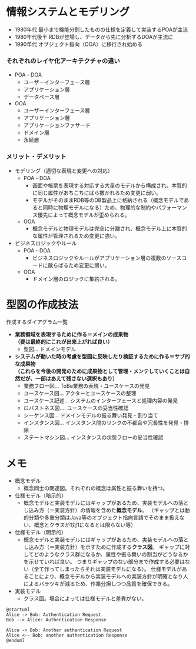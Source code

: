 # 情報システムとモデリング
- 1980年代 最小まで機能分割したものの仕様を定義して実装するPOAが主流
- 1980年代後半 RDBが登場し、データから先に分析するDOAが主流に
- 1990年代 オブジェクト指向（OOA）に移行され始める

### それぞれのレイヤ化アーキテクチャの違い
- POA・DOA
  - ユーザーインターフェース層
  - アプリケーション層
  - データベース層
- OOA
  - ユーザーインターフェース層
  - アプリケーション層
  - アプリケーションファサード
  - ドメイン層
  - 永続層

### メリット・デメリット
- モデリング（適切な表現と変更への対応）
  - POA・DOA
    - 画面や帳票を表現する対応する大量のモデルから構成され、本質的に同じ属性があちこちにばら撒かれるため変更に弱い。
    - モデルがそのままRDB等のDB製品上に格納される（概念モデルであると同時に物理モデルになる）ため、物理的な制約やパフォーマンス優先によって概念モデルが歪められる。
  - OOA
    - 概念モデルと物理モデルは完全に分離され、概念モデル上に本質的な属性が管理されるため変更に強い。
- ビジネスロジックやルール
  - POA・DOA
    - ビジネスロジックやルールがアプリケーション層の複数のソースコードに散らばるため変更に弱い。
  - OOA
    - ドメイン層のロジックに集約される。

# 型図の作成技法

作成するダイアグラム一覧
- **業務領域を表現するために作る＝メインの成果物  
  （要は最終的にこれが出来上がれば良い）**
  - 型図… ドメインモデル
- **システムが動いた時の考慮を型図に反映したり検証するために作る＝サブ的な成果物  
  （これらを今後の開発のために成果物として管理・メンテしていくことは自然だが、一部はあえて残さない選択もあり）**
  - 業務フロー図… ToBe業務の表現・ユースケースの発見
  - ユースケース図… アクターとユースケースの整理
  - ユースケース記述… システムのインターフェースと処理内容の発見
  - ロバストネス図…. ユースケースの妥当性確認
  - シーケンス図… ドメインモデルの振る舞い発見・割り当て
  - インスタンス図… インスタンス間のリンクの不都合や冗長性を発見・排除
  - ステートマシン図… インスタンスの状態フローの妥当性確認

# メモ

- 概念モデル
  - 概念同士の関連図。それぞれの概念は属性と振る舞いを持つ。
- 仕様モデル（暗示的）
  - 概念モデルと実装モデルにはギャップがあるため、実装モデルへの落とし込み方（＝実装方針）の情報を含めた**概念モデル**。
    （ギャップとは動的分類や多重分類はJava等のオブジェクト指向言語でそのまま扱えない、概念とクラスが1対1になるとは限らない等）
- 仕様モデル（明示的）
  - 概念モデルと実装モデルにはギャップがあるため、実装モデルへの落とし込み方（＝実装方針）を示すために作成する**クラス図**。
    ギャップに対してどのようなクラス群になるか、属性や振る舞いの割当がどうなるかを示せていれば良い。
    つまりギャップのない部分まで作成する必要はない（全て作ってしまったらそれは実装モデルになる）。
    仕様モデルがあることにより、概念モデルから実装モデルへの実装方針が明確となり人によるバラツキが減るため、作業分担しつつ品質を確保できる。
- 実装モデル
  - クラス図。場合によっては仕様モデルと差異がない。

```uml
@startuml
Alice -> Bob: Authentication Request
Bob --> Alice: Authentication Response

Alice -> Bob: Another authentication Request
Alice <-- Bob: another authentication Response
@enduml
```
